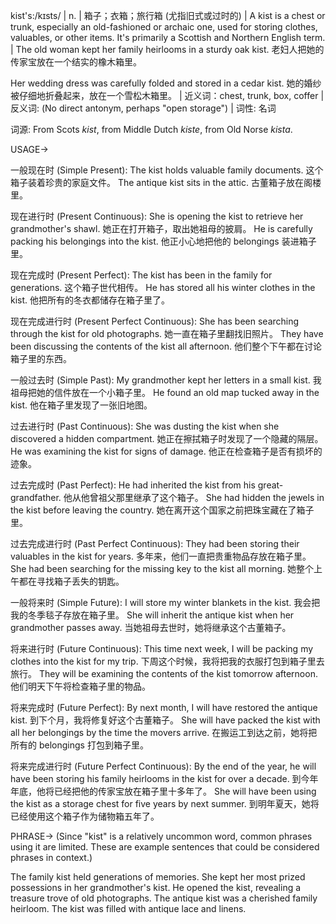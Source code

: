 kist's:/kɪsts/ | n. |  箱子；衣箱；旅行箱 (尤指旧式或过时的) | A kist is a chest or trunk, especially an old-fashioned or archaic one, used for storing clothes, valuables, or other items.  It's primarily a Scottish and Northern English term. |  The old woman kept her family heirlooms in a sturdy oak kist. 老妇人把她的传家宝放在一个结实的橡木箱里。

Her wedding dress was carefully folded and stored in a cedar kist. 她的婚纱被仔细地折叠起来，放在一个雪松木箱里。 | 近义词：chest, trunk, box, coffer | 反义词:  (No direct antonym, perhaps "open storage") | 词性: 名词


词源: From Scots <em>kist</em>, from Middle Dutch <em>kiste</em>, from Old Norse <em>kista</em>.


USAGE->

一般现在时 (Simple Present):
The kist holds valuable family documents.  这个箱子装着珍贵的家庭文件。
The antique kist sits in the attic.  古董箱子放在阁楼里。

现在进行时 (Present Continuous):
She is opening the kist to retrieve her grandmother's shawl. 她正在打开箱子，取出她祖母的披肩。
He is carefully packing his belongings into the kist. 他正小心地把他的 belongings 装进箱子里。

现在完成时 (Present Perfect):
The kist has been in the family for generations.  这个箱子世代相传。
He has stored all his winter clothes in the kist. 他把所有的冬衣都储存在箱子里了。

现在完成进行时 (Present Perfect Continuous):
She has been searching through the kist for old photographs. 她一直在箱子里翻找旧照片。
They have been discussing the contents of the kist all afternoon. 他们整个下午都在讨论箱子里的东西。

一般过去时 (Simple Past):
My grandmother kept her letters in a small kist. 我祖母把她的信件放在一个小箱子里。
He found an old map tucked away in the kist. 他在箱子里发现了一张旧地图。

过去进行时 (Past Continuous):
She was dusting the kist when she discovered a hidden compartment.  她正在擦拭箱子时发现了一个隐藏的隔层。
He was examining the kist for signs of damage. 他正在检查箱子是否有损坏的迹象。

过去完成时 (Past Perfect):
He had inherited the kist from his great-grandfather. 他从他曾祖父那里继承了这个箱子。
She had hidden the jewels in the kist before leaving the country.  她在离开这个国家之前把珠宝藏在了箱子里。

过去完成进行时 (Past Perfect Continuous):
They had been storing their valuables in the kist for years.  多年来，他们一直把贵重物品存放在箱子里。
She had been searching for the missing key to the kist all morning. 她整个上午都在寻找箱子丢失的钥匙。

一般将来时 (Simple Future):
I will store my winter blankets in the kist. 我会把我的冬季毯子存放在箱子里。
She will inherit the antique kist when her grandmother passes away. 当她祖母去世时，她将继承这个古董箱子。

将来进行时 (Future Continuous):
This time next week, I will be packing my clothes into the kist for my trip.  下周这个时候，我将把我的衣服打包到箱子里去旅行。
They will be examining the contents of the kist tomorrow afternoon.  他们明天下午将检查箱子里的物品。

将来完成时 (Future Perfect):
By next month, I will have restored the antique kist. 到下个月，我将修复好这个古董箱子。
She will have packed the kist with all her belongings by the time the movers arrive. 在搬运工到达之前，她将把所有的 belongings 打包到箱子里。

将来完成进行时 (Future Perfect Continuous):
By the end of the year, he will have been storing his family heirlooms in the kist for over a decade. 到今年年底，他将已经把他的传家宝放在箱子里十多年了。
She will have been using the kist as a storage chest for five years by next summer. 到明年夏天，她将已经使用这个箱子作为储物箱五年了。


PHRASE-> (Since "kist" is a relatively uncommon word, common phrases using it are limited.  These are example sentences that could be considered phrases in context.)

The family kist held generations of memories.
She kept her most prized possessions in her grandmother's kist.
He opened the kist, revealing a treasure trove of old photographs.
The antique kist was a cherished family heirloom.
The kist was filled with antique lace and linens. 
